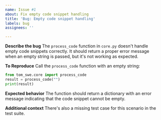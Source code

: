 ```yaml
---
name: Issue #1
about: Fix empty code snippet handling
title: 'Bug: Empty code snippet handling'
labels: bug
assignees: ''

---
```


**Describe the bug**
The `process_code` function in `core.py` doesn't handle empty code snippets correctly. It should return a proper error message when an empty string is passed, but it's not working as expected.

**To Reproduce**
Call the `process_code` function with an empty string:
```python
from tom_swe.core import process_code
result = process_code("")
print(result)
```

**Expected behavior**
The function should return a dictionary with an error message indicating that the code snippet cannot be empty.

**Additional context**
There's also a missing test case for this scenario in the test suite.